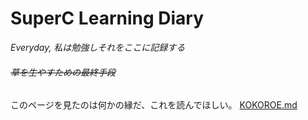 # SuperC Learning Diary
*Everyday, 私は勉強しそれをここに記録する*
###### ~~草を生やすための最終手段~~

このページを見たのは何かの縁だ、これを読んでほしい。
[KOKOROE.md](https://github.com/SuperConsole/SuperC-Learning-Diary/blob/master/KOKOROE.md "心得")
